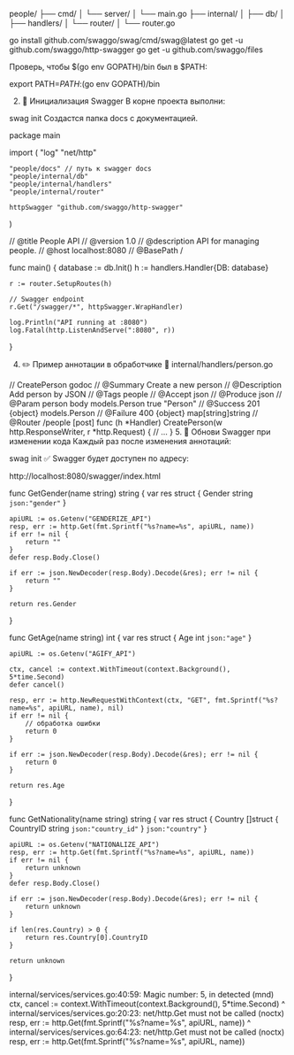 people/
├── cmd/
│   └── server/
│       └── main.go
├── internal/
│   ├── db/
│   ├── handlers/
│   └── router/
│       └── router.go


go install github.com/swaggo/swag/cmd/swag@latest
go get -u github.com/swaggo/http-swagger
go get -u github.com/swaggo/files

Проверь, чтобы $(go env GOPATH)/bin был в $PATH:


export PATH=$PATH:$(go env GOPATH)/bin

2. 📂 Инициализация Swagger
В корне проекта выполни:


swag init
Создастся папка docs с документацией.

package main

import (
	"log"
	"net/http"

	"people/docs" // путь к swagger docs
	"people/internal/db"
	"people/internal/handlers"
	"people/internal/router"

	httpSwagger "github.com/swaggo/http-swagger"
)

// @title           People API
// @version         1.0
// @description     API for managing people.
// @host            localhost:8080
// @BasePath        /

func main() {
	database := db.Init()
	h := handlers.Handler{DB: database}

	r := router.SetupRoutes(h)

	// Swagger endpoint
	r.Get("/swagger/*", httpSwagger.WrapHandler)

	log.Println("API running at :8080")
	log.Fatal(http.ListenAndServe(":8080", r))
}


4. ✏️ Пример аннотации в обработчике
📁 internal/handlers/person.go

// CreatePerson godoc
// @Summary      Create a new person
// @Description  Add person by JSON
// @Tags         people
// @Accept       json
// @Produce      json
// @Param        person  body  models.Person  true  "Person"
// @Success      201     {object}  models.Person
// @Failure      400     {object}  map[string]string
// @Router       /people [post]
func (h *Handler) CreatePerson(w http.ResponseWriter, r *http.Request) {
	// ...
}
5. 🔁 Обнови Swagger при изменении кода
Каждый раз после изменения аннотаций:


swag init
✅ Swagger будет доступен по адресу:

http://localhost:8080/swagger/index.html


func GetGender(name string) string {
	var res struct {
		Gender string `json:"gender"`
	}

	apiURL := os.Getenv("GENDERIZE_API")
	resp, err := http.Get(fmt.Sprintf("%s?name=%s", apiURL, name))
	if err != nil {
		return ""
	}
	defer resp.Body.Close()

	if err := json.NewDecoder(resp.Body).Decode(&res); err != nil {
		return ""
	}

	return res.Gender
}

func GetAge(name string) int {
	var res struct {
		Age int `json:"age"`
	}

	apiURL := os.Getenv("AGIFY_API")

	ctx, cancel := context.WithTimeout(context.Background(), 5*time.Second)
	defer cancel()

	resp, err := http.NewRequestWithContext(ctx, "GET", fmt.Sprintf("%s?name=%s", apiURL, name), nil)
	if err != nil {
		// обработка ошибки
		return 0
	}

	if err := json.NewDecoder(resp.Body).Decode(&res); err != nil {
		return 0
	}

	return res.Age
}

func GetNationality(name string) string {
	var res struct {
		Country []struct {
			CountryID string `json:"country_id"`
		} `json:"country"`
	}

	apiURL := os.Getenv("NATIONALIZE_API")
	resp, err := http.Get(fmt.Sprintf("%s?name=%s", apiURL, name))
	if err != nil {
		return unknown
	}
	defer resp.Body.Close()

	if err := json.NewDecoder(resp.Body).Decode(&res); err != nil {
		return unknown
	}

	if len(res.Country) > 0 {
		return res.Country[0].CountryID
	}

	return unknown
}

internal/services/services.go:40:59: Magic number: 5, in <argument> detected (mnd)
        ctx, cancel := context.WithTimeout(context.Background(), 5*time.Second)
                                                                 ^
internal/services/services.go:20:23: net/http.Get must not be called (noctx)
        resp, err := http.Get(fmt.Sprintf("%s?name=%s", apiURL, name))
                             ^
internal/services/services.go:64:23: net/http.Get must not be called (noctx)
        resp, err := http.Get(fmt.Sprintf("%s?name=%s", apiURL, name))
